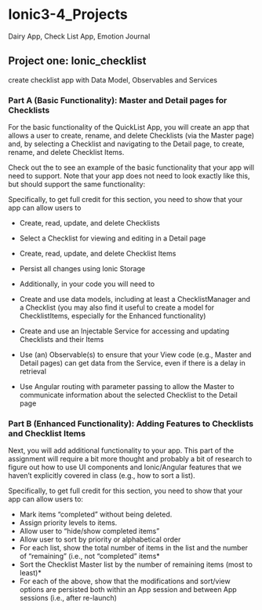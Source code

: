 # Ionic3-4_Projects
Dairy App, Check List App, Emotion Journal

## Project one: Ionic_checklist
create checklist app with Data Model, Observables and Services
### Part A (Basic Functionality): Master and Detail pages for Checklists
For the basic functionality of the QuickList App, you will create an app that allows a user to create, rename, and delete Checklists (via the Master page) and, by selecting a Checklist and navigating to the Detail page, to create, rename, and delete Checklist Items.

Check out the to see an example of the basic functionality that your app will need to support. Note that your app does not need to look exactly like this, but should support the same functionality:

Specifically, to get full credit for this section, you need to show that your app can allow users to

* Create, read, update, and delete Checklists
* Select a Checklist for viewing and editing in a Detail page
* Create, read, update, and delete Checklist Items
* Persist all changes using Ionic Storage
* Additionally, in your code you will need to

* Create and use data models, including at least a ChecklistManager and a Checklist (you may also find it useful to create a model for ChecklistItems, especially for the Enhanced functionality)
* Create and use an Injectable Service for accessing and updating Checklists and their Items
* Use (an) Observable(s) to ensure that your View code (e.g., Master and Detail pages) can get data from the Service, even if there is a delay in retrieval
* Use Angular routing with parameter passing to allow the Master to communicate information about the selected Checklist to the Detail page

### Part B (Enhanced Functionality): Adding Features to Checklists and Checklist Items
Next, you will add additional functionality to your app. This part of the assignment will require a bit more thought and probably a bit of research to figure out how to use UI components and Ionic/Angular features that we haven’t explicitly covered in class (e.g., how to sort a list).

Specifically, to get full credit for this section, you need to show that your app can allow users to:

* Mark items “completed” without being deleted. 
* Assign priority levels to items.
* Allow user to “hide/show completed items”
* Allow user to sort by priority or alphabetical order
* For each list, show the total number of items in the list and the number of “remaining” (i.e., not “completed” items*
* Sort the Checklist Master list by the number of remaining items (most to least)*
* For each of the above, show that the modifications and sort/view options are persisted both within an App session and between App sessions (i.e., after re-launch)
